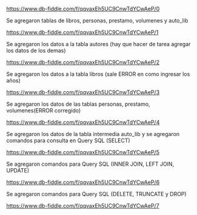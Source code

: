 https://www.db-fiddle.com/f/qqvaxEh5UC9CnwTdYCwAeP/0

Se agregaron tablas de libros, personas, prestamo, volumenes y auto_lib

https://www.db-fiddle.com/f/qqvaxEh5UC9CnwTdYCwAeP/1

Se agregaron los datos a la tabla autores (hay que hacer de tarea agregar los datos de los demas)

https://www.db-fiddle.com/f/qqvaxEh5UC9CnwTdYCwAeP/2

Se agregaron los datos a la tabla libros (sale ERROR en como ingresar los años)

https://www.db-fiddle.com/f/qqvaxEh5UC9CnwTdYCwAeP/3

Se agregaron los datos de las tablas personas, prestamo, volumenes(ERROR corregido)

https://www.db-fiddle.com/f/qqvaxEh5UC9CnwTdYCwAeP/4

Se agregaron los datos de la tabla intermedia auto_lib y se agregaron comandos para consulta en Query SQL (SELECT)

https://www.db-fiddle.com/f/qqvaxEh5UC9CnwTdYCwAeP/5

Se agregaron comandos para Query SQL (INNER JOIN, LEFT JOIN, UPDATE)

https://www.db-fiddle.com/f/qqvaxEh5UC9CnwTdYCwAeP/6

Se agregaron comandos para Query SQL (DELETE, TRUNCATE y DROP)

https://www.db-fiddle.com/f/qqvaxEh5UC9CnwTdYCwAeP/7
